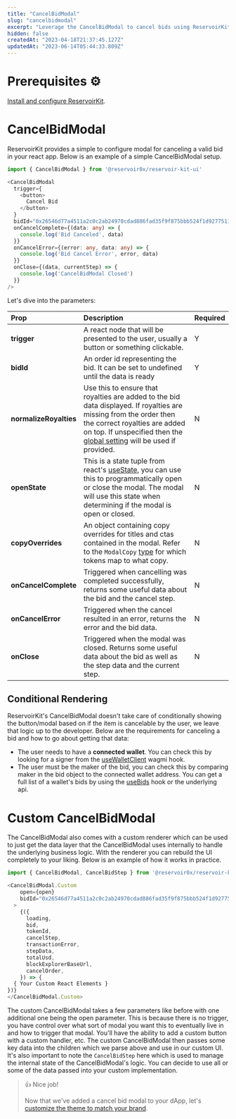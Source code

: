 ```yaml
---
title: "CancelBidModal"
slug: "cancelbidmodal"
excerpt: "Leverage the CancelBidModal to cancel bids using ReservoirKit"
hidden: false
createdAt: "2023-04-18T21:37:45.127Z"
updatedAt: "2023-06-14T05:44:33.809Z"
---
```

# Prerequisites ⚙️

[Install and configure ReservoirKit](https://docs.reservoir.tools/reference/installing-reservoirkit).

# CancelBidModal

ReservoirKit provides a simple to configure modal for canceling a valid bid in your react app. Below is an example of a simple CancelBidModal setup.

```typescript
import { CancelBidModal } from '@reservoir0x/reservoir-kit-ui'

<CancelBidModal
  trigger={
    <button>
      Cancel Bid
    </button>
  }
  bidId="0x26546d77a4511a2c0c2ab24970cdad886fad35f9f875bbb524f1d92775115153"
  onCancelComplete={(data: any) => {
    console.log('Bid Canceled', data)
  }}
  onCancelError={(error: any, data: any) => {
    console.log('Bid Cancel Error', error, data)
  }}
  onClose={(data, currentStep) => {
    console.log('CancelBidModal Closed')
  }}
/>
```

Let's dive into the parameters:

| Prop                   | Description                                                                                                                                                                                                                                                                                                                | Required |
| :--------------------- | :------------------------------------------------------------------------------------------------------------------------------------------------------------------------------------------------------------------------------------------------------------------------------------------------------------------------- | :------- |
| **trigger**            | A react node that will be presented to the user, usually a button or something clickable.                                                                                                                                                                                                                                  | Y        |
| **bidId**              | An order id representing the bid. It can be set to undefined until the data is ready                                                                                                                                                                                                                                       | Y        |
| **normalizeRoyalties** | Use this to ensure that royalties are added to the bid data displayed. If royalties are missing from the order then the correct royalties are added on top. If unspecified then the [global setting](https://docs.reservoir.tools/reference/installing-reservoirkit#configuring-reservoirkit-ui) will be used if provided. | N        |
| **openState**          | This is a state tuple from react's [useState](https://reactjs.org/docs/hooks-state.html), you can use this to programmatically open or close the modal. The modal will use this state when determining if the modal is open or closed.                                                                                     | N        |
| **copyOverrides**      | An object containing copy overrides for titles and ctas contained in the modal. Refer to the `ModalCopy` [type](https://github.com/reservoirprotocol/reservoir-kit/blob/main/packages/ui/src/modal/cancelBid/CancelBidModal.tsx#L15) for which tokens map to what copy.                                                    | N        |
| **onCancelComplete**   | Triggered when cancelling was completed successfully, returns some useful data about the bid and the cancel step.                                                                                                                                                                                                          | N        |
| **onCancelError**      | Triggered when the cancel resulted in an error, returns the error and the bid data.                                                                                                                                                                                                                                        | N        |
| **onClose**            | Triggered when the modal was closed. Returns some useful data about the bid as well as the step data and the current step.                                                                                                                                                                                                 | N        |

## Conditional Rendering

ReservoirKit's CancelBidModal doesn't take care of conditionally showing the button/modal based on if the item is cancelable by the user, we leave that logic up to the developer. Below are the requirements for canceling a bid and how to go about getting that data:

- The user needs to have a **connected wallet**. You can check this by looking for a signer from the [useWalletClient](https://wagmi.sh/react/hooks/useWalletClient) wagmi hook.
- The user must be the maker of the bid, you can check this by comparing maker in the bid object to the connected wallet address. You can get a full list of a wallet's bids by using the [useBids](https://docs.reservoir.tools/reference/reservoirkit-hooks#usebids) hook or the underlying api.

# Custom CancelBidModal

The CancelBidModal also comes with a custom renderer which can be used to just get the data layer that the CancelBidModal uses internally to handle the underlying business logic. With the renderer you can rebuild the UI completely to your liking. Below is an example of how it works in practice.

```typescript
import { CancelBidModal, CancelBidStep } from '@reservoir0x/reservoir-kit-ui'

<CancelBidModal.Custom
    open={open}
    bidId="0x26546d77a4511a2c0c2ab24970cdad886fad35f9f875bbb524f1d92775115153"
  >
    {({
      loading,
      bid,
      tokenId,
      cancelStep,
      transactionError,
      stepData,
      totalUsd,
      blockExplorerBaseUrl,
      cancelOrder,
    }) => {
  { Your Custom React Elements }
})}
</CancelBidModal.Custom>
```

The custom CancelBidModal takes a few parameters like before with one additional one being the open parameter. This is because there is no trigger, you have control over what sort of modal you want this to eventually live in and how to trigger that modal. You'll have the ability to add a custom button with a custom handler, etc. The custom CancelBidModal then passes some key data into the children which we parse above and use in our custom UI. It's also important to note the `CancelBidStep` here which is used to manage the internal state of the CancelBidModal's logic. You can decide to use all or some of the data passed into your custom implementation.

> 👍 Nice job!
> 
> Now that we've added a cancel bid modal to your dApp, let's [customize the theme to match your brand](https://docs.reservoir.tools/reference/theming).